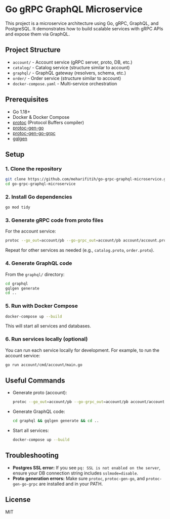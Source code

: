 # Go gRPC GraphQL Microservice

This project is a microservice architecture using Go, gRPC, GraphQL, and PostgreSQL. It demonstrates how to build scalable services with gRPC APIs and expose them via GraphQL.

## Project Structure

- `account/` - Account service (gRPC server, proto, DB, etc.)
- `catalog/` - Catalog service (structure similar to account)
- `graphql/` - GraphQL gateway (resolvers, schema, etc.)
- `order/` - Order service (structure similar to account)
- `docker-compose.yaml` - Multi-service orchestration

## Prerequisites

- Go 1.18+
- Docker & Docker Compose
- [protoc](https://grpc.io/docs/protoc-installation/) (Protocol Buffers compiler)
- [protoc-gen-go](https://github.com/protocolbuffers/protobuf-go)
- [protoc-gen-go-grpc](https://github.com/grpc/grpc-go)
- [gqlgen](https://gqlgen.com/)

## Setup

### 1. Clone the repository

```bash
git clone https://github.com/meharifitih/go-grpc-graphql-microservice.git
cd go-grpc-graphql-microservice
```

### 2. Install Go dependencies

```bash
go mod tidy
```

### 3. Generate gRPC code from proto files

For the account service:

```bash
protoc --go_out=account/pb --go-grpc_out=account/pb account/account.proto
```

Repeat for other services as needed (e.g., `catalog.proto`, `order.proto`).

### 4. Generate GraphQL code

From the `graphql/` directory:

```bash
cd graphql
gqlgen generate
cd ..
```

### 5. Run with Docker Compose

```bash
docker-compose up --build
```

This will start all services and databases.

### 6. Run services locally (optional)

You can run each service locally for development. For example, to run the account service:

```bash
go run account/cmd/account/main.go
```

## Useful Commands

- Generate proto (account):
  ```bash
  protoc --go_out=account/pb --go-grpc_out=account/pb account/account.proto
  ```
- Generate GraphQL code:
  ```bash
  cd graphql && gqlgen generate && cd ..
  ```
- Start all services:
  ```bash
  docker-compose up --build
  ```

## Troubleshooting

- **Postgres SSL error:** If you see `pq: SSL is not enabled on the server`, ensure your DB connection string includes `sslmode=disable`.
- **Proto generation errors:** Make sure `protoc`, `protoc-gen-go`, and `protoc-gen-go-grpc` are installed and in your PATH.

## License

MIT
